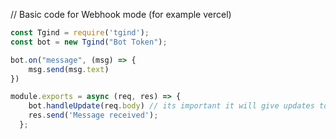 
// Basic code for Webhook mode (for example vercel)
```js
const Tgind = require('tgind');
const bot = new Tgind("Bot Token");

bot.on("message", (msg) => {
    msg.send(msg.text)
})

module.exports = async (req, res) => {
    bot.handleUpdate(req.body) // its important it will give updates to all listeners
    res.send('Message received');
  };
```
